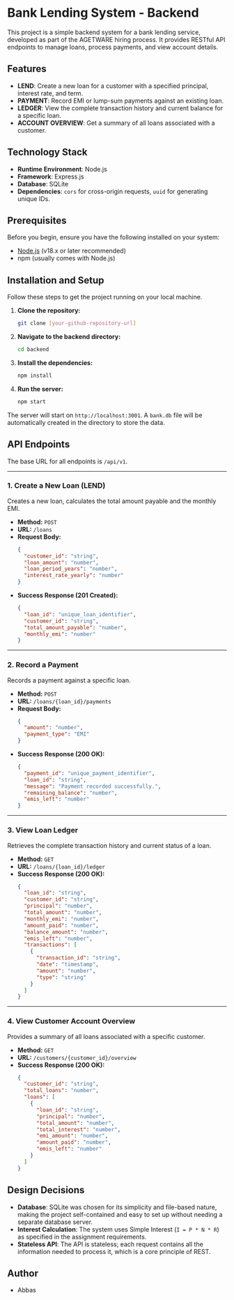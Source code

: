 
# Bank Lending System - Backend

This project is a simple backend system for a bank lending service, developed as part of the AGETWARE hiring process. It provides RESTful API endpoints to manage loans, process payments, and view account details.

## Features

  * **LEND**: Create a new loan for a customer with a specified principal, interest rate, and term.
  * **PAYMENT**: Record EMI or lump-sum payments against an existing loan.
  * **LEDGER**: View the complete transaction history and current balance for a specific loan.
  * **ACCOUNT OVERVIEW**: Get a summary of all loans associated with a customer.

## Technology Stack

  * **Runtime Environment**: Node.js
  * **Framework**: Express.js
  * **Database**: SQLite
  * **Dependencies**: `cors` for cross-origin requests, `uuid` for generating unique IDs.

## Prerequisites

Before you begin, ensure you have the following installed on your system:

  * [Node.js](https://nodejs.org/) (v18.x or later recommended)
  * npm (usually comes with Node.js)

## Installation and Setup

Follow these steps to get the project running on your local machine.

1.  **Clone the repository:**

    ```bash
    git clone [your-github-repository-url]
    ```

2.  **Navigate to the backend directory:**

    ```bash
    cd backend
    ```

3.  **Install the dependencies:**

    ```bash
    npm install
    ```

4.  **Run the server:**

    ```bash
    npm start
    ```

The server will start on `http://localhost:3001`. A `bank.db` file will be automatically created in the directory to store the data.

## API Endpoints

The base URL for all endpoints is `/api/v1`.

-----

### 1\. Create a New Loan (LEND)

Creates a new loan, calculates the total amount payable and the monthly EMI.

  * **Method:** `POST`
  * **URL:** `/loans`
  * **Request Body:**
    ```json
    {
      "customer_id": "string",
      "loan_amount": "number",
      "loan_period_years": "number",
      "interest_rate_yearly": "number"
    }
    ```
  * **Success Response (201 Created):**
    ```json
    {
      "loan_id": "unique_loan_identifier",
      "customer_id": "string",
      "total_amount_payable": "number",
      "monthly_emi": "number"
    }
    ```

-----

### 2\. Record a Payment

Records a payment against a specific loan.

  * **Method:** `POST`
  * **URL:** `/loans/{loan_id}/payments`
  * **Request Body:**
    ```json
    {
      "amount": "number",
      "payment_type": "EMI"
    }
    ```
  * **Success Response (200 OK):**
    ```json
    {
      "payment_id": "unique_payment_identifier",
      "loan_id": "string",
      "message": "Payment recorded successfully.",
      "remaining_balance": "number",
      "emis_left": "number"
    }
    ```

-----

### 3\. View Loan Ledger

Retrieves the complete transaction history and current status of a loan.

  * **Method:** `GET`
  * **URL:** `/loans/{loan_id}/ledger`
  * **Success Response (200 OK):**
    ```json
    {
      "loan_id": "string",
      "customer_id": "string",
      "principal": "number",
      "total_amount": "number",
      "monthly_emi": "number",
      "amount_paid": "number",
      "balance_amount": "number",
      "emis_left": "number",
      "transactions": [
        {
          "transaction_id": "string",
          "date": "timestamp",
          "amount": "number",
          "type": "string"
        }
      ]
    }
    ```

-----

### 4\. View Customer Account Overview

Provides a summary of all loans associated with a specific customer.

  * **Method:** `GET`
  * **URL:** `/customers/{customer_id}/overview`
  * **Success Response (200 OK):**
    ```json
    {
      "customer_id": "string",
      "total_loans": "number",
      "loans": [
        {
          "loan_id": "string",
          "principal": "number",
          "total_amount": "number",
          "total_interest": "number",
          "emi_amount": "number",
          "amount_paid": "number",
          "emis_left": "number"
        }
      ]
    }
    ```

## Design Decisions

  * **Database**: SQLite was chosen for its simplicity and file-based nature, making the project self-contained and easy to set up without needing a separate database server.
  * **Interest Calculation**: The system uses Simple Interest (`I = P * N * R`) as specified in the assignment requirements.
  * **Stateless API**: The API is stateless; each request contains all the information needed to process it, which is a core principle of REST.

## Author

  * Abbas 